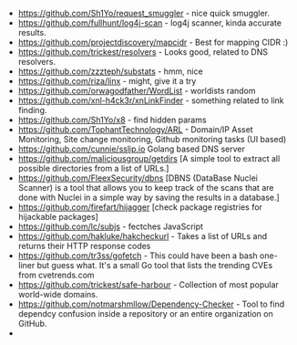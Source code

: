 * https://github.com/Sh1Yo/request_smuggler - nice quick smuggler.
* https://github.com/fullhunt/log4j-scan - log4j scanner, kinda accurate results.
* https://github.com/projectdiscovery/mapcidr - Best for mapping CIDR :)
* https://github.com/trickest/resolvers - Looks good, related to DNS resolvers.
* https://github.com/zzzteph/substats - hmm, nice 
* https://github.com/riza/linx - might, give it a try 
* https://github.com/orwagodfather/WordList - worldists random
* https://github.com/xnl-h4ck3r/xnLinkFinder - something related to link finding.
* https://github.com/Sh1Yo/x8 - find hidden params
* https://github.com/TophantTechnology/ARL - Domain/IP Asset Monitoring, Site change monitoring, Github monitoring tasks (UI based)
* https://github.com/cunnie/sslip.io Golang based DNS server
* https://github.com/maliciousgroup/getdirs [A simple tool to extract all possible directories from a list of URLs.]
* https://github.com/FleexSecurity/dbns [DBNS (DataBase Nuclei Scanner) is a tool that allows you to keep track of the scans that are done with Nuclei in a simple way by saving the results in a database.]
* https://github.com/firefart/hijagger [check package registries for hijackable packages]
* https://github.com/lc/subjs - fectches JavaScript
* https://github.com/hakluke/hakcheckurl - Takes a list of URLs and returns their HTTP response codes
* https://github.com/tr3ss/gofetch - This could have been a bash one-liner but guess what. It's a small Go tool that lists the trending CVEs from cvetrends.com
* https://github.com/trickest/safe-harbour - Collection of most popular world-wide domains.
* https://github.com/notmarshmllow/Dependency-Checker - Tool to find dependcy confusion inside a repository or an entire organization on GitHub.
* 
